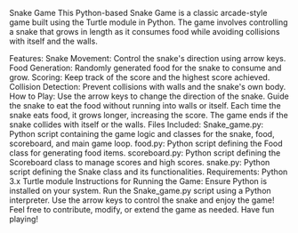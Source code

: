 Snake Game
    This Python-based Snake Game is a classic arcade-style game built using the Turtle module in Python. The game involves controlling a snake that grows in length as it consumes food while avoiding collisions with itself and the walls.

Features:
    Snake Movement: Control the snake's direction using arrow keys.
    Food Generation: Randomly generated food for the snake to consume and grow.
    Scoring: Keep track of the score and the highest score achieved.
    Collision Detection: Prevent collisions with walls and the snake's own body.
How to Play:
    Use the arrow keys to change the direction of the snake.
    Guide the snake to eat the food without running into walls or itself.
    Each time the snake eats food, it grows longer, increasing the score.
    The game ends if the snake collides with itself or the walls.
Files Included:
    Snake_game.py: Python script containing the game logic and classes for the snake, food, scoreboard, and main game loop.
    food.py: Python script defining the Food class for generating food items.
    scoreboard.py: Python script defining the Scoreboard class to manage scores and high scores.
    snake.py: Python script defining the Snake class and its functionalities.
Requirements:
    Python 3.x
    Turtle module
Instructions for Running the Game:
    Ensure Python is installed on your system.
    Run the Snake_game.py script using a Python interpreter.
    Use the arrow keys to control the snake and enjoy the game!
    Feel free to contribute, modify, or extend the game as needed. Have fun playing!
